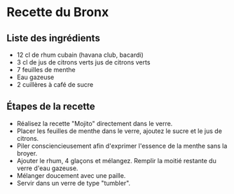 # Recette du Bronx

## Liste des ingrédients

* 12 cl de rhum cubain (havana club, bacardi)
* 3 cl de jus de citrons verts	 jus de citrons verts
* 7 feuilles de menthe	
* Eau gazeuse
* 2 cuillères à café de sucre

## Étapes de la recette

* Réalisez la recette "Mojito" directement dans le verre.
* Placer les feuilles de menthe dans le verre, ajoutez le sucre et le jus de citrons. 
* Piler consciencieusement afin d'exprimer l'essence de la menthe sans la broyer. 
* Ajouter le rhum, 4 glaçons et mélangez. Remplir la moitié restante du verre d'eau gazeuse. 
* Mélanger doucement avec une paille.
* Servir dans un verre de type "tumbler".
